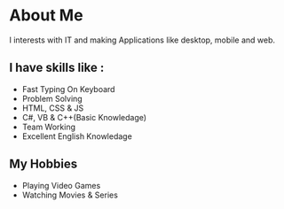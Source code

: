 # About Me

I interests with IT and making Applications like desktop, mobile and web.

## I have skills like :

- Fast Typing On Keyboard
- Problem Solving 
- HTML, CSS & JS
- C#, VB & C++(Basic Knowledage)
- Team Working
- Excellent English Knowledage

## My Hobbies

- Playing Video Games
- Watching Movies & Series

<!--
**AsemAbuOthman/AsemAbuOthman** is a ✨ _special_ ✨ repository because its `README.md` (this file) appears on your GitHub profile.

Here are some ideas to get you started:

- 🔭 I’m currently working on ...
- 🌱 I’m currently learning ...
- 👯 I’m looking to collaborate on ...
- 🤔 I’m looking for help with ...
- 💬 Ask me about ...
- 📫 How to reach me: ...
- 😄 Pronouns: ...
- ⚡ Fun fact: ...
-->
